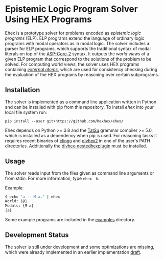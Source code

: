 # Epistemic Logic Program Solver Using HEX Programs

Ehex is a prototype solver for problems encoded as *epistemic logic programs* (ELP). ELP programs extend the language of ordinary logic programs with modal operators as in modal logic. The solver includes a parser for ELP programs, which supports the traditional syntax of modal literals on top of the [ASP-Core-2](https://www.mat.unical.it/aspcomp2013/files/ASP-CORE-2.03b.pdf) syntax. It outputs the _world views_ of a given ELP program that correspond to the solutions of the problem to be solved. For computing world views, the solver uses HEX programs containing [_external atoms_](http://www.kr.tuwien.ac.at/staff/tkren/pub/2012/inap2011-nestedhex.pdf), which are used for consistency checking during the evaluation of the HEX programs by reasoning over certain subprograms.

## Installation

The solver is implemented as a command line application written in Python and can be installed with pip from this repository. To install _ehex_ into your local file system run:
```
pip install --user git+https://github.com/hexhex/ehex/
```

Ehex depends on Python >= 3.8 and the [TatSu](https://github.com/neogeny/TatSu) grammar compiler >= 5.0, which is installed as a dependency when pip is used. For reasoning tasks it requires recent binaries of [clingo](https://github.com/potassco/clingo) and [dlvhex2](https://github.com/hexhex/core) in one of the user's PATH directories. Additionally the [dlvhex-nestedhexplugin](https://github.com/hexhex/nestedhexplugin) must be installed.

## Usage

The solver reads input from the files given as command line arguments or from stdin. For more information, type `ehex -h`.

Example:
```sh
$ echo "a :- M a." | ehex
World: 1@1
Modals: {M a}
{a}
```
Some example programs are included in the [examples](examples) directory.

## Development Status

The solver is still under development and some optimizations are missing, which were already implemented in an earlier implementation [draft](https://github.com/hexhex/ehex/releases/tag/draft).

